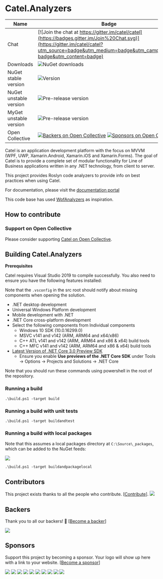Catel.Analyzers
===============

Name|Badge
---|---
Chat|[![Join the chat at https://gitter.im/catel/catel](https://badges.gitter.im/Join%20Chat.svg)](https://gitter.im/catel/catel?utm_source=badge&utm_medium=badge&utm_campaign=pr-badge&utm_content=badge)
Downloads|![NuGet downloads](https://img.shields.io/nuget/dt/catel.analyzers.svg)
NuGet stable version|![Version](https://img.shields.io/nuget/v/catel.analyzers.svg)
NuGet unstable version|![Pre-release version](https://img.shields.io/nuget/vpre/catel.analyzers.svg)
MyGet unstable version|![Pre-release version](https://img.shields.io/myget/catel/vpre/catel.analyzers.svg)
Open Collective|[![Backers on Open Collective](https://opencollective.com/Catel/backers/badge.svg)](#backers) [![Sponsors on Open Collective](https://opencollective.com/Catel/sponsors/badge.svg)](#sponsors)

Catel is an application development platform with the focus on MVVM (WPF, UWP, Xamarin.Android, Xamarin.iOS and Xamarin.Forms). 
The goal of Catel is to provide a complete set of modular functionality for Line of Business applications written in any .NET 
technology, from client to server.

This project provides Roslyn code analyzers to provide info on best practices when using Catel.

For documentation, please visit the [documentation portal](https://docs.catelproject.com)

This code base has used [WpfAnalyzers](https://github.com/DotNetAnalyzers/WpfAnalyzers) as inspiration.

## How to contribute

### Support on Open Collective

Please consider supporting [Catel on Open Collective](https://opencollective.com/catel).

## Building Catel.Analyzers

**Prerequisites** 

Catel requires Visual Studio 2019 to compile successfully. You also need to ensure you have the following features installed:

Note that the `.vsconfig` in the src root should notify about missing components when opening the solution.

- .NET desktop development
- Universal Windows Platform development
- Mobile development with .NET
- .NET Core cross-platform development
- Select the following components from Individual components
  - Windows 10 SDK (10.0.16299.0) 
  - MSVC v141 and v142 (ARM, ARM64 and x64/x86) 
  - C++ ATL v141 and v142 (ARM, ARM64 and x86 & x64)  build tools
  - C++ MFC v141 and v142 (ARM, ARM64 and x86 & x64) build tools
- [Latest Version of .NET Core 3.0 Preview SDK](https://dotnet.microsoft.com/download/dotnet-core/3.0)
  - Ensure you enable **Use previews of the .NET Core SDK** under Tools -> Options -> Projects and Solutions -> .NET Core

Note that you should run these commands using powershell in the root of the repository.

### Running a build

`.\build.ps1 -target build`

### Running a build with unit tests

`.\build.ps1 -target buildandtest`

### Running a build with local packages

Note that this assumes a local packages directory at `C:\Source\_packages`, which can be added to the NuGet feeds:

![](doc/nuget_local_packages.png)

`.\build.ps1 -target buildandpackagelocal`

## Contributors

This project exists thanks to all the people who contribute. [[Contribute](CONTRIBUTING.md)].
<a href="graphs/contributors"><img src="https://opencollective.com/Catel/contributors.svg?width=890&button=false" /></a>

## Backers

Thank you to all our backers! 🙏 [[Become a backer](https://opencollective.com/Catel#backer)]

<a href="https://opencollective.com/Catel#backers" target="_blank"><img src="https://opencollective.com/Catel/backers.svg?width=890"></a>

## Sponsors

Support this project by becoming a sponsor. Your logo will show up here with a link to your website. [[Become a sponsor](https://opencollective.com/Catel#sponsor)]

<a href="https://opencollective.com/Catel/sponsor/0/website" target="_blank"><img src="https://opencollective.com/Catel/sponsor/0/avatar.svg"></a>
<a href="https://opencollective.com/Catel/sponsor/1/website" target="_blank"><img src="https://opencollective.com/Catel/sponsor/1/avatar.svg"></a>
<a href="https://opencollective.com/Catel/sponsor/2/website" target="_blank"><img src="https://opencollective.com/Catel/sponsor/2/avatar.svg"></a>
<a href="https://opencollective.com/Catel/sponsor/3/website" target="_blank"><img src="https://opencollective.com/Catel/sponsor/3/avatar.svg"></a>
<a href="https://opencollective.com/Catel/sponsor/4/website" target="_blank"><img src="https://opencollective.com/Catel/sponsor/4/avatar.svg"></a>
<a href="https://opencollective.com/Catel/sponsor/5/website" target="_blank"><img src="https://opencollective.com/Catel/sponsor/5/avatar.svg"></a>
<a href="https://opencollective.com/Catel/sponsor/6/website" target="_blank"><img src="https://opencollective.com/Catel/sponsor/6/avatar.svg"></a>
<a href="https://opencollective.com/Catel/sponsor/7/website" target="_blank"><img src="https://opencollective.com/Catel/sponsor/7/avatar.svg"></a>
<a href="https://opencollective.com/Catel/sponsor/8/website" target="_blank"><img src="https://opencollective.com/Catel/sponsor/8/avatar.svg"></a>
<a href="https://opencollective.com/Catel/sponsor/9/website" target="_blank"><img src="https://opencollective.com/Catel/sponsor/9/avatar.svg"></a>
